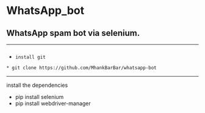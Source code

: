 # WhatsApp_bot

## WhatsApp spam bot via selenium.

---
###
  * `install git `
```bash
* git clone https://github.com/MhankBarBar/whatsapp-bot
```
---
install the dependencies
* pip install selenium
* pip install webdriver-manager
